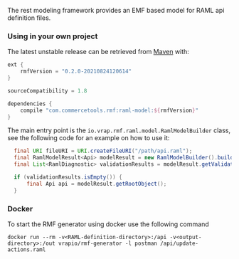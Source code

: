 The rest modeling framework provides an EMF based model for RAML api definition files.

### Using in your own project

The latest unstable release can be retrieved from [Maven](https://search.maven.org/artifact/com.commercetools.rmf/rest-modeling-framework)  with:
```gradle
ext {
    rmfVersion = "0.2.0-20210824120614"
}

sourceCompatibility = 1.8

dependencies {
    compile "com.commercetools.rmf:raml-model:${rmfVersion}"
}
```

The main entry point is the `io.vrap.rmf.raml.model.RamlModelBuilder` class, see the following code for an example on how to use it:

```java
  final URI fileURI = URI.createFileURI("/path/api.raml");
  final RamlModelResult<Api> modelResult = new RamlModelBuilder().buildApi(fileURI);
  final List<RamlDiagnostic> validationResults = modelResult.getValidationResults();

  if (validationResults.isEmpty()) {
      final Api api = modelResult.getRootObject();
  }  
```

### Docker

To start the RMF generator using docker use the following command

```
docker run --rm -v<RAML-definition-directory>:/api -v<output-directory>:/out vrapio/rmf-generator -l postman /api/update-actions.raml
```
